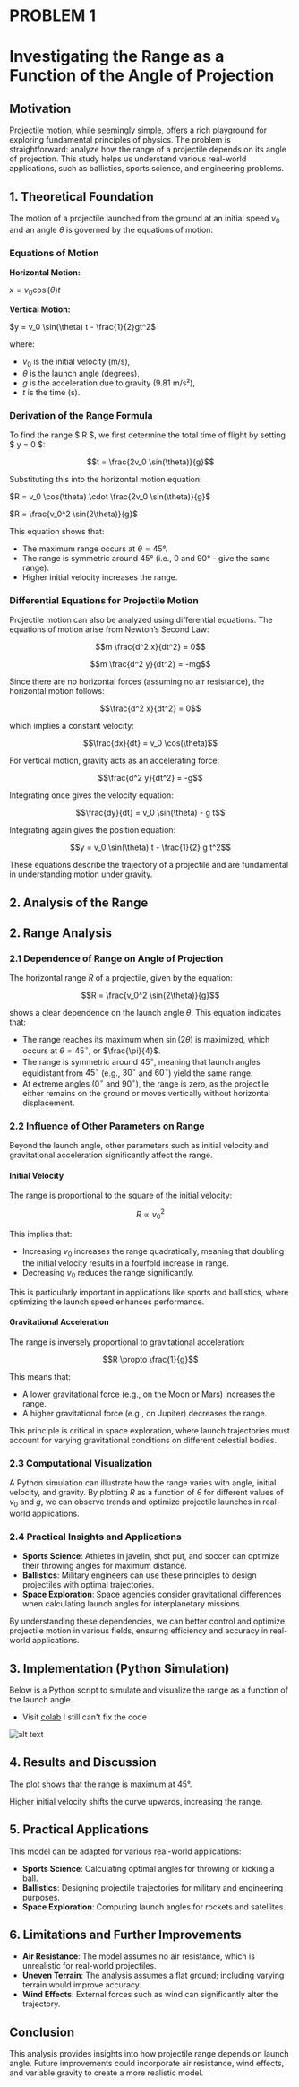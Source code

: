  
# PROBLEM 1

# Investigating the Range as a Function of the Angle of Projection

## Motivation

Projectile motion, while seemingly simple, offers a rich playground for exploring fundamental principles of physics. The problem is straightforward: analyze how the range of a projectile depends on its angle of projection. This study helps us understand various real-world applications, such as ballistics, sports science, and engineering problems.

## 1. Theoretical Foundation

The motion of a projectile launched from the ground at an initial speed $v_0$ and an angle $\theta$ is governed by the equations of motion:

### Equations of Motion

**Horizontal Motion:**



$x = v_0 \cos(\theta) t$



**Vertical Motion:**



$y = v_0 \sin(\theta) t - \frac{1}{2}gt^2$



where:

- $v_0$ is the initial velocity (m/s),
- $\theta$ is the launch angle (degrees),
- $g$ is the acceleration due to gravity (9.81 m/s²),
- $t$ is the time (s).

### Derivation of the Range Formula

To find the range $ R $, we first determine the total time of flight by setting $ y = 0 $:



$$t = \frac{2v_0 \sin(\theta)}{g}$$



Substituting this into the horizontal motion equation:



$R = v_0 \cos(\theta) \cdot \frac{2v_0 \sin(\theta)}{g}$





$R = \frac{v_0^2 \sin(2\theta)}{g}$



This equation shows that:

- The maximum range occurs at $\theta = 45°$.
- The range is symmetric around 45° (i.e., 0 and 90° -  give the same range).
- Higher initial velocity increases the range.

### Differential Equations for Projectile Motion

Projectile motion can also be analyzed using differential equations. The equations of motion arise from Newton’s Second Law:

$$m \frac{d^2 x}{dt^2} = 0$$


$$m \frac{d^2 y}{dt^2} = -mg$$

Since there are no horizontal forces (assuming no air resistance), the horizontal motion follows:

$$\frac{d^2 x}{dt^2} = 0$$

which implies a constant velocity:

$$\frac{dx}{dt} = v_0 \cos(\theta)$$

For vertical motion, gravity acts as an accelerating force:


$$\frac{d^2 y}{dt^2} = -g$$

Integrating once gives the velocity equation:


$$\frac{dy}{dt} = v_0 \sin(\theta) - g t$$

Integrating again gives the position equation:

$$y = v_0 \sin(\theta) t - \frac{1}{2} g t^2$$

These equations describe the trajectory of a projectile and are fundamental in understanding motion under gravity.

## 2. Analysis of the Range

## 2. Range Analysis

### 2.1 Dependence of Range on Angle of Projection

The horizontal range $R$ of a projectile, given by the equation:



$$R = \frac{v_0^2 \sin(2\theta)}{g}$$



shows a clear dependence on the launch angle $\theta$. This equation indicates that:

- The range reaches its maximum when $\sin(2\theta)$ is maximized, which occurs at $\theta = 45^\circ$, or $\frac{\pi}{4}$.
- The range is symmetric around $45^\circ$, meaning that launch angles equidistant from $45^\circ$ (e.g., $30^\circ$ and $60^\circ$) yield the same range.
- At extreme angles ($0^\circ$ and $90^\circ$), the range is zero, as the projectile either remains on the ground or moves vertically without horizontal displacement.

### 2.2 Influence of Other Parameters on Range

Beyond the launch angle, other parameters such as initial velocity and gravitational acceleration significantly affect the range.

#### Initial Velocity

The range is proportional to the square of the initial velocity:



$$R \propto v_0^2$$



This implies that:

- Increasing $v_0$ increases the range quadratically, meaning that doubling the initial velocity results in a fourfold increase in range.
- Decreasing $v_0$ reduces the range significantly.

This is particularly important in applications like sports and ballistics, where optimizing the launch speed enhances performance.

#### Gravitational Acceleration

The range is inversely proportional to gravitational acceleration:




$$R \propto \frac{1}{g}$$



This means that:

- A lower gravitational force (e.g., on the Moon or Mars) increases the range.
- A higher gravitational force (e.g., on Jupiter) decreases the range.

This principle is critical in space exploration, where launch trajectories must account for varying gravitational conditions on different celestial bodies.

### 2.3 Computational Visualization

A Python simulation can illustrate how the range varies with angle, initial velocity, and gravity. By plotting $R$ as a function of $\theta$ for different values of $v_0$ and $g$, we can observe trends and optimize projectile launches in real-world applications.

### 2.4 Practical Insights and Applications

- **Sports Science**: Athletes in javelin, shot put, and soccer can optimize their throwing angles for maximum distance.
- **Ballistics**: Military engineers can use these principles to design projectiles with optimal trajectories.
- **Space Exploration**: Space agencies consider gravitational differences when calculating launch angles for interplanetary missions.

By understanding these dependencies, we can better control and optimize projectile motion in various fields, ensuring efficiency and accuracy in real-world applications.

## 3. Implementation (Python Simulation)

Below is a Python script to simulate and visualize the range as a function of the launch angle.

- Visit [colab]() I still can't fix the code

![alt text](image-2.png)

## 4. Results and Discussion

The plot shows that the range is maximum at 45°.



Higher initial velocity shifts the curve upwards, increasing the range.

## 5. Practical Applications

This model can be adapted for various real-world applications:

- **Sports Science**: Calculating optimal angles for throwing or kicking a ball.
- **Ballistics**: Designing projectile trajectories for military and engineering purposes.
- **Space Exploration**: Computing launch angles for rockets and satellites.

## 6. Limitations and Further Improvements

- **Air Resistance**: The model assumes no air resistance, which is unrealistic for real-world projectiles.
- **Uneven Terrain**: The analysis assumes a flat ground; including varying terrain would improve accuracy.
- **Wind Effects**: External forces such as wind can significantly alter the trajectory.

## Conclusion

This analysis provides insights into how projectile range depends on launch angle. Future improvements could incorporate air resistance, wind effects, and variable gravity to create a more realistic model.
